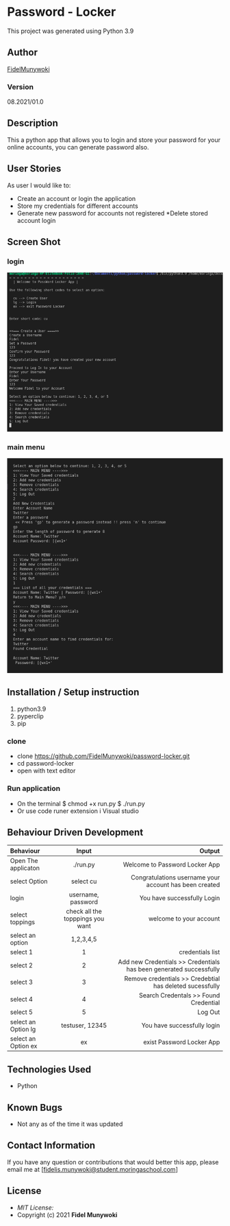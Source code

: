 # Password - Locker

This project was generated using Python 3.9

## Author

[FidelMunywoki](https://github.com/FidelMunywoki)

### Version
08.2021/01.0

## Description

This a python app that allows you to login and store your password for your online accounts, you can generate password also. 

## User Stories

As user I would like to:

   * Create an account or login the application
   * Store my credentials for different accounts
   * Generate new password for accounts not registered
   *Delete stored account login

## Screen Shot
### login
![Image of Yaktocat](assets/password_locker_login.png)
### main menu
![Image of Yaktocat](assets/main_menu.png)


## Installation / Setup instruction

1. python3.9
2. pyperclip
3. pip

### clone
* clone https://github.com/FidelMunywoki/password-locker.git
* cd password-locker
* open with text editor

### Run application

* On the terminal
    $ chmod +x run.py
    $ ./run.py
* Or use code runer extension i Visual studio

## Behaviour Driven Development

| Behaviour      | Input        | Output       |
| :------------- | :----------: | -----------: |
|  Open The applicaton  |   ./run.py |   Welcome to Password Locker App   |
| select Option  | select cu |  Congratulations username your account has been created  |
| login   |  username, password  |  You have successfully Login    |
| select toppings  |  check all the topppings you want     | welcome to your account    |
| select an option | 1,2,3,4,5     | |
| select 1 | 1   | credentials list|
| select 2 | 2    | Add new Credentials >> Credentials has been generated successfully |
| select 3|  3 |   Remove credentials >> Credebtial has deleted sucessfully |
| select 4 | 4     | Search Credentals >> Found Credential |
| select 5|  5| Log Out|
| select an Option lg|  testuser, 12345| You have successfully login |
| select an Option ex|  ex| exist Password Locker App|


## Technologies Used

* Python


## Known Bugs

* Not any as of the time it was updated

## Contact Information 

If you have any question or contributions that would better this app, please email me at [fidelis.munywoki@student.moringaschool.com]

## License
* *MIT License:*
* Copyright (c) 2021 **Fidel Munywoki**